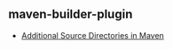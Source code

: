 ## maven-builder-plugin

- [Additional Source Directories in Maven](docs/additionalsourcedirectoryinmaven.md)